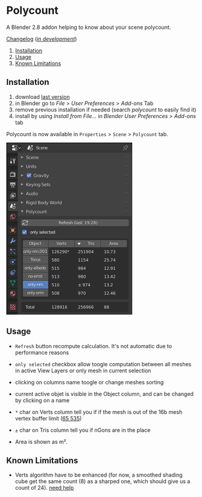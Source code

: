 # Polycount

A Blender 2.8 addon helping to know about your scene polycount.

[Changelog](https://github.com/Vinc3r/Polycount/blob/master/changelog.md)
([*in development*](https://github.com/Vinc3r/Polycount/blob/master/changelog-dev.md))

1. [Installation](https://github.com/Vinc3r/Polycount#installation)
2. [Usage](https://github.com/Vinc3r/Polycount#usage)
3. [Known Limitations](https://github.com/Vinc3r/Polycount#known-limitations)

## Installation

1. download [last version](https://github.com/Vinc3r/Polycount/releases/latest)
2. in Blender go to *File* > *User Preferences* > *Add-ons* Tab
3. remove previous installation if needed (search *polycount* to easily find it)
4. install by using *Install from File...* in *Blender User Preferences* > *Add-ons* tab

Polycount is now available in `Properties` > `Scene` > `Polycount` tab.

![polycount](_readme-assets_/polycount.png)

## Usage

- `Refresh` button recompute calculation. It's not automatic due to performance reasons
- `only selected` checkbox allow toogle computation between all meshes in active View Layers or only mesh in current selection
- clicking on columns name toogle or change meshes sorting
- current active objet is visible in the Object column, and can be changed by clicking on a name
-  `*` char on Verts column tell you if if the mesh is out of the 16b mesh vertex buffer limit ([65 535](https://en.wikipedia.org/wiki/65,535#In_computing))
- `±` char on Tris column tell you if nGons are in the place

- Area is shown as m².

## Known Limitations

- Verts algorithm have to be enhanced (for now, a smoothed shading cube get the same count (8) as a sharped one, which should give us a count of 24). [need help](https://github.com/Vinc3r/Polycount/issues/2)
